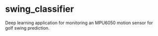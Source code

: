 # swing_classifier
Deep learning application for monitoring an MPU6050 motion sensor for golf swing prediction. 
